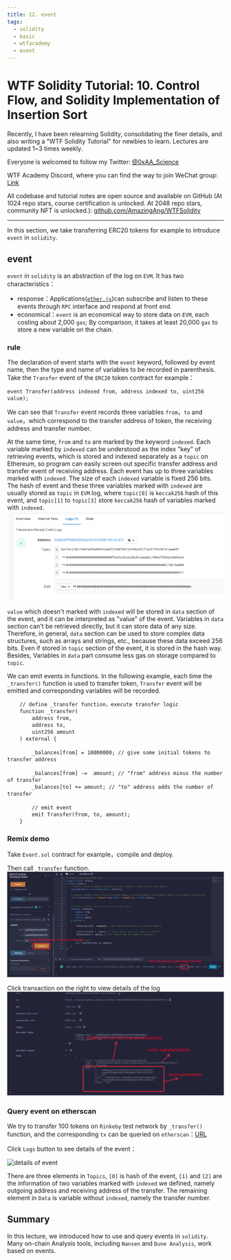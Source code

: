 ```yaml
---
title: 12. event
tags:
  - solidity
  - basic
  - wtfacademy
  - event
---
```


# WTF Solidity Tutorial: 10. Control Flow, and Solidity Implementation of Insertion Sort

Recently, I have been relearning Solidity, consolidating the finer details, and also writing a "WTF Solidity Tutorial" for newbies to learn. Lectures are updated 1~3 times weekly. 

Everyone is welcomed to follow my Twitter: [@0xAA_Science](https://twitter.com/0xAA_Science)

WTF Academy Discord, where you can find the way to join WeChat group: [Link](https://discord.gg/5akcruXrsk)

All codebase and tutorial notes are open source and available on GitHub (At 1024 repo stars, course certification is unlocked. At 2048 repo stars, community NFT is unlocked.): [github.com/AmazingAng/WTFSolidity](https://github.com/AmazingAng/WTFSolidity)

-----

In this section, we take transferring ERC20 tokens for example to introduce `event` in `solidity`.

## event
`event` in `solidity` is an abstraction of the log on `EVM`. It has two characteristics：

- response：Applications([`ether.js`](https://learnblockchain.cn/docs/ethers.js/api-contract.html#id18))can subscribe and listen to these events through `RPC` interface and respond at front end.
- economical：`event` is an economical way to store data on `EVM`, each costing about 2,000 `gas`; By comparison, it takes at least 20,000 `gas` to store a new variable on the chain.

### rule
The declaration of event starts with the `event` keyword, followed by event name, then the type and name of variables to be recorded in parenthesis. Take the `Transfer` event of the `ERC20` token contract for example：
```solidity
event Transfer(address indexed from, address indexed to, uint256 value);
```
We can see that `Transfer` event records three variables `from`，`to` and `value`，which correspond to the transfer address of token, the receiving address and transfer number.

At the same time, `from` and `to` are marked by the keyword `indexed`. Each variable marked by `indexed` can be understood as the index "key" of retrieving events, which is stored and indexed separately as a `topic` on Ethereum, so program can easily screen out specific transfer address and transfer event of receiving address. Each event has up to three variables marked with `indexed`. The size of each `indexed` variable is fixed 256 bits. The hash of event and these three variables marked with `indexed` are usually stored as `topic` in `EVM` log, where `topic[0]` is `keccak256` hash of this event, and `topic[1]` to `topic[3]` store `keccak256` hash of variables marked with `indexed`.
![](img/12-3.jpg)

`value` which doesn't marked with `indexed` will be stored in `data` section of the event, and it can be interpreted as "value" of the event. Variables in `data` section can't be retrieved directly, but it can store data of any size. Therefore, in general, `data` section can be used to store complex data structures, such as arrays and strings, etc., because these data exceed 256 bits. Even if stored in `topic` section of the event, it is stored in the hash way. Besides, Variables in `data` part consume less gas on storage compared to `topic`.

We can emit events in functions. In the following example, each time the `_transfer()` function is used to transfer token, `Transfer` event will be emitted and corresponding variables will be recorded.
```solidity
    // define _transfer function，execute transfer logic
    function _transfer(
        address from,
        address to,
        uint256 amount
    ) external {

        _balances[from] = 10000000; // give some initial tokens to transfer address

        _balances[from] -=  amount; // "from" address minus the number of transfer
        _balances[to] += amount; // "to" address adds the number of transfer

        // emit event
        emit Transfer(from, to, amount);
    }
```

### Remix demo
Take `Event.sol` contract for example，compile and deploy.

Then call `_transfer` function.
![](img/12-1_en.jpg)

Click transaction on the right to view details of the log
![](img/12-2_en.jpg)

### Query event on etherscan
We try to transfer 100 tokens on `Rinkeby` test network by `_transfer()` function, and the corresponding `tx` can be queried on `etherscan`：[URL](https://rinkeby.etherscan.io/tx/0x8cf87215b23055896d93004112bbd8ab754f081b4491cb48c37592ca8f8a36c7)

Click `Logs` button to see details of the event：

![details of event](https://images.mirror-media.xyz/publication-images/gx6_wDMYEl8_Gc_JkTIKn.png?height=980&width=1772)

There are three elements in `Topics`, `[0]` is hash of the event, `[1]` and `[2]` are the information of two variables marked with `indexed` we defined, namely outgoing address and receiving address of the transfer. The remaining element in `Data` is variable without `indexed`, namely the transfer number.

## Summary
In this lecture, we introduced how to use and query events in `solidity`. Many on-chain Analysis tools, including `Nansen` and `Dune Analysis`, work based on events.
